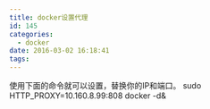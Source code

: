 ```yaml
---
title: docker设置代理
id: 145
categories:
  - docker
date: 2016-03-02 16:18:41
tags:
---
```


使用下面的命令就可以设置，替换你的IP和端口。
sudo HTTP_PROXY=10.160.8.99:808  docker -d&amp;